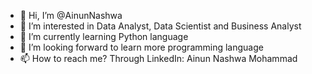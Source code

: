 - 👋 Hi, I’m @AinunNashwa
- 👀 I’m interested in Data Analyst, Data Scientist and Business Analyst
- 🌱 I’m currently learning Python language
- 💞️ I’m looking forward to learn more programming language
- 📫 How to reach me? Through LinkedIn: Ainun Nashwa Mohammad

<!---
AinunNashwa/AinunNashwa is a ✨ special ✨ repository because its `README.md` (this file) appears on your GitHub profile.
You can click the Preview link to take a look at your changes.
--->
